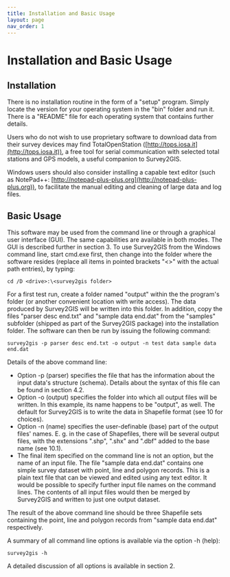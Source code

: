 ```yaml
---
title: Installation and Basic Usage
layout: page
nav_order: 1
---
```


# Installation and Basic Usage

## Installation

There is no installation routine in the form of a "setup" program. Simply locate the version for your operating system in the "bin" folder and run it. There is a "README" file for each operating system that contains further details.

Users who do not wish to use proprietary software to download data from their survey devices may find TotalOpenStation ([http://tops.iosa.it](http://tops.iosa.it)), a free tool for serial communication with selected total stations and GPS models, a useful companion to Survey2GIS.

Windows users should also consider installing a capable text editor (such as NotePad++: [http://notepad-plus-plus.org](http://notepad-plus-plus.org)), to facilitate the manual editing and cleaning of large data and log files.

## Basic Usage

This software may be used from the command line or through a graphical user interface (GUI). The same capabilities are available in both modes. The GUI is described further in section 3. To use Survey2GIS from the Windows command line, start cmd.exe first, then change into the folder where the software resides (replace all items in pointed brackets "<>" with the actual path entries), by typing:

```
cd /D <drive>:\<survey2gis folder>
```

For a first test run, create a folder named "output" within the the program's folder (or another convenient location with write access). The data produced by Survey2GIS will be written into this folder. In addition, copy the files "parser desc end.txt" and "sample data end.dat" from the "samples" subfolder (shipped as part of the Survey2GIS package) into the installation folder. The software can then be run by issuing the following command:

```
survey2gis -p parser desc end.txt -o output -n test data sample data end.dat
```

Details of the above command line:

- Option -p (parser) specifies the file that has the information about the input data's structure (schema). Details about the syntax of this file can be found in section 4.2.
- Option -o (output) specifies the folder into which all output files will be written. In this example, its name happens to be "output", as well. The default for Survey2GIS is to write the data in Shapefile format (see 10 for choices).
- Option -n (name) specifies the user-definable (base) part of the output files' names. E. g. in the case of Shapefiles, there will be several output files, with the extensions ".shp", ".shx" and ".dbf" added to the base name (see 10.1).
- The final item specified on the command line is not an option, but the name of an input file. The file "sample data end.dat" contains one simple survey dataset with point, line and polygon records. This is a plain text file that can be viewed and edited using any text editor. It would be possible to specify further input file names on the command lines. The contents of all input files would then be merged by Survey2GIS and written to just one output dataset.

The result of the above command line should be three Shapefile sets containing the point, line and polygon records from "sample data end.dat" respectively.

A summary of all command line options is available via the option -h (help):

```
survey2gis -h
```

A detailed discussion of all options is available in section 2.